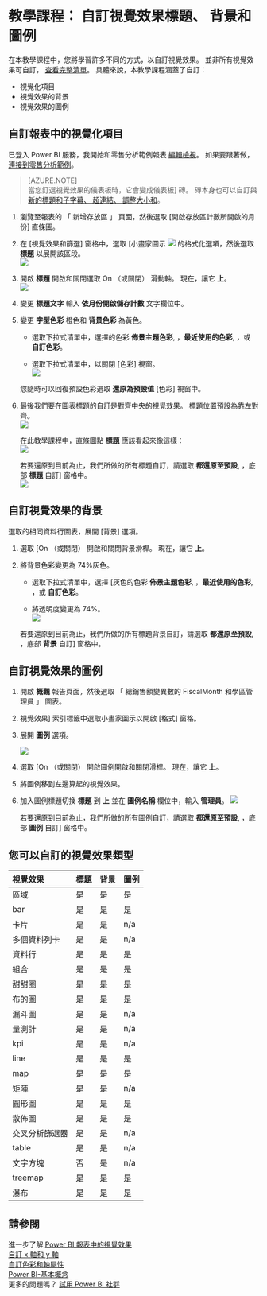 <properties
   pageTitle="教學課程︰ 自訂 visual 標題、 圖例和背景。 "
   description="教學課程︰ 自訂視覺效果標題、 背景和圖例"
   services="powerbi"
   documentationCenter=""
   authors="mihart"
   manager="mblythe"
   backup=""
   editor=""
   tags=""
   qualityFocus="monitoring"
   qualityDate=""/>

<tags
   ms.service="powerbi"
   ms.devlang="NA"
   ms.topic="article"
   ms.tgt_pltfrm="NA"
   ms.workload="powerbi"
   ms.date="10/01/2016"
   ms.author="mihart"/>

# 教學課程︰ 自訂視覺效果標題、 背景和圖例

在本教學課程中，您將學習許多不同的方式，以自訂視覺效果。 並非所有視覺效果可自訂， [查看完整清單](#list)。  具體來說，本教學課程涵蓋了自訂︰  
-   視覺化項目  
-   視覺效果的背景  
-   視覺效果的圖例

## 自訂報表中的視覺化項目    
已登入 Power BI 服務，我開始和零售分析範例報表 [編輯檢視](powerbi-service-interact-with-a-report-in-editing-view.md)。 如果要跟著做， [連接到零售分析範例](powerbi-sample-downloads.md)。

>[AZURE.NOTE]  
>當您釘選視覺效果的儀表板時，它會變成儀表板] 磚。  磚本身也可以自訂與 [新的標題和子字幕、 超連結、 調整大小和](powerbi-service-edit-a-tile-in-a-dashboard.md)。

1.  瀏覽至報表的 「 新增存放區 」 頁面，然後選取 [開啟存放區計數所開啟的月份] 直條圖。

2.  在 [視覺效果和篩選] 窗格中，選取 [小畫家圖示 ![](media/powerbi-service-tutorial-customize-visualization-title-background-and-legend/paintbrush.png) 的格式化選項，然後選取 **標題** 以展開該區段。  
    ![](media/powerbi-service-tutorial-customize-visualization-title-background-and-legend/customizefull-new.png)

3.  開啟  **標題** 開啟和關閉選取 On （或關閉） 滑動軸。 現在，讓它 **上**。  
    ![](media/powerbi-service-tutorial-customize-visualization-title-background-and-legend/onoffslider.png)

4.  變更 **標題文字** 輸入 **依月份開啟儲存計數** 文字欄位中。  

5.  變更 **字型色彩** 橙色和 **背景色彩** 為黃色。

    -   選取下拉式清單中，選擇的色彩 **佈景主題色彩**, ，**最近使用的色彩**, ，或 **自訂色彩**。

    -   選取下拉式清單中，以關閉 [色彩] 視窗。  
    ![](media/powerbi-service-tutorial-customize-visualization-title-background-and-legend/customizecolorpicker.png)

    您隨時可以回復預設色彩選取 **還原為預設值** [色彩] 視窗中。

6.  最後我們要在圖表標題的自訂是對齊中央的視覺效果。 標題位置預設為靠左對齊。  
![](media/powerbi-service-tutorial-customize-visualization-title-background-and-legend/customizealign.png)

    在此教學課程中，直條圖點 **標題** 應該看起來像這樣︰  
    ![](media/powerbi-service-tutorial-customize-visualization-title-background-and-legend/tutorialprogress1.png)

    若要還原到目前為止，我們所做的所有標題自訂，請選取 **都還原至預設**, ，底部 **標題** 自訂] 窗格中。  
    ![](media/powerbi-service-tutorial-customize-visualization-title-background-and-legend/revertall.png)

## 自訂視覺效果的背景  
選取的相同資料行圖表，展開 [背景] 選項。

1.  選取 [On （或關閉） 開啟和關閉背景滑桿。 現在，讓它 **上**。

2.  將背景色彩變更為 74%灰色。

    -   選取下拉式清單中，選擇 [灰色的色彩 **佈景主題色彩**, ，**最近使用的色彩**, ，或 **自訂色彩**。

    -    將透明度變更為 74%。   
    ![](media/powerbi-service-tutorial-customize-visualization-title-background-and-legend/customizebackground.png)

    若要還原到目前為止，我們所做的所有標題背景自訂，請選取 **都還原至預設**, ，底部 **背景** 自訂] 窗格中。

## 自訂視覺效果的圖例  

1. 開啟 **概觀** 報告頁面，然後選取 「 總銷售額變異數的 FiscalMonth 和學區管理員 」 圖表。

2. 視覺效果] 索引標籤中選取小畫家圖示以開啟 [格式] 窗格。  

3. 展開 **圖例** 選項。

      ![](media/powerbi-service-tutorial-customize-visualization-title-background-and-legend/legend.png)

3.  選取 [On （或關閉） 開啟圖例開啟和關閉滑桿。 現在，讓它 **上**。

4.  將圖例移到左邊算起的視覺效果。    

3.  加入圖例標題切換 **標題** 到 **上** 並在 **圖例名稱** 欄位中，輸入 **管理員**。
    ![](media/powerbi-service-tutorial-customize-visualization-title-background-and-legend/legend-move.png)

    若要還原到目前為止，我們所做的所有圖例自訂，請選取 **都還原至預設**, ，底部 **圖例** 自訂] 窗格中。


<a name="list"></a>
## 您可以自訂的視覺效果類型  
| 視覺效果  | 標題  | 背景 | 圖例 |
|:---------------|:-------|:-----------|:-------|
| 區域           | 是    | 是        | 是    |
| bar            | 是    | 是        | 是    |
| 卡片           | 是    | 是        | n/a    |
| 多個資料列卡 | 是    | 是        | n/a    |
| 資料行         | 是    | 是        | 是    |
| 組合          | 是    | 是        | 是    |
| 甜甜圈          | 是    | 是        | 是    |
| 布的圖     | 是    | 是        | 是    |
| 漏斗圖         | 是    | 是        | n/a    |
| 量測計          | 是    | 是        | n/a    |
| kpi            | 是    | 是        | n/a    |
| line           | 是    | 是        | 是    |
| map            | 是    | 是        | 是    |
| 矩陣         | 是    | 是        | n/a    |
| 圓形圖            | 是    | 是        | 是    |
| 散佈圖        | 是    | 是        | 是    |
| 交叉分析篩選器         | 是    | 是        | n/a    |
| table          | 是    | 是        | n/a    |
| 文字方塊        | 否     | 是        | n/a    |
| treemap        | 是    | 是        | 是    |
| 瀑布      | 是    | 是        | 是    |

## 請參閱  
進一步了解 [Power BI 報表中的視覺效果](powerbi-service-visualizations-for-reports.md)  
[自訂 x 軸和 y 軸](powerbi-service-tutorial-customize-x-axis-and-y-axis-properties.md)  
[自訂色彩和軸屬性](powerbi-service-getting-started-with-color-formatting-and-axis-properties.md)  
[Power BI-基本概念](powerbi-service-basic-concepts.md)  
更多的問題嗎？ [試用 Power BI 社群](http://community.powerbi.com/)
